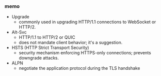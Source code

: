 ### memo

* Upgrade
  * commonly used in upgrading HTTP/1.1 connections to WebSocket or HTTP/2.
* Alt-Svc
  * HTTP/1.1 to HTTP/2 or QUIC
  * does not mandate client behavior; it's a suggestion.
* HSTS (HTTP Strict Transport Security)
  * security mechanism enforcing HTTPS-only connections; prevents downgrade attacks.
* ALPN
  * negotiate the application protocol during the TLS handshake
